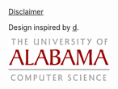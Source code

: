 [Disclaimer](/disclaimer)

Design inspired by [d](http://sjl.bitbucket.org/d/).

<a id="cs-alabama" href="http://cs.ua.edu/" title="Alabama - Roll Tide y'all"><img
src="/images/ua-cs.png" width=200px/></a>
